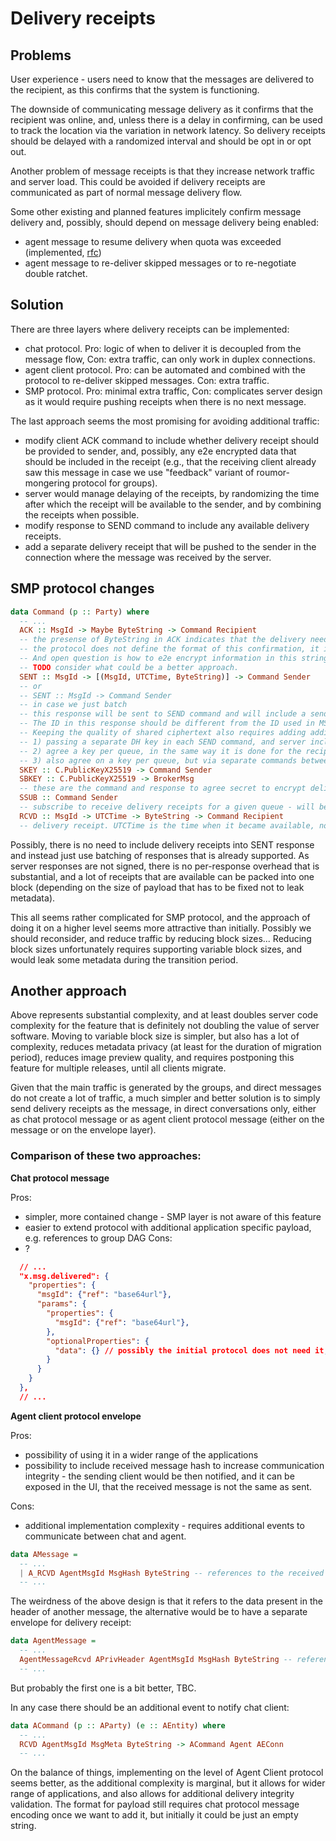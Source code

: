 # Delivery receipts

## Problems

User experience - users need to know that the messages are delivered to the recipient, as this confirms that the system is functioning.

The downside of communicating message delivery as it confirms that the recipient was online, and, unless there is a delay in confirming, can be used to track the location via the variation in network latency. So delivery receipts should be delayed with a randomized interval and should be opt in or opt out.

Another problem of message receipts is that they increase network traffic and server load. This could be avoided if delivery receipts are communicated as part of normal message delivery flow.

Some other existing and planned features implicitely confirm message delivery and, possibly, should depend on message delivery being enabled:
- agent message to resume delivery when quota was exceeded (implemented, [rfc](./2022-12-27-queue-quota.md))
- agent message to re-deliver skipped messages or to re-negotiate double ratchet.

## Solution

There are three layers where delivery receipts can be implemented:
- chat protocol. Pro: logic of when to deliver it is decoupled from the message flow, Con: extra traffic, can only work in duplex connections.
- agent client protocol. Pro: can be automated and combined with the protocol to re-deliver skipped messages. Con: extra traffic.
- SMP protocol. Pro: minimal extra traffic, Con: complicates server design as it would require pushing receipts when there is no next message.

The last approach seems the most promising for avoiding additional traffic:
- modify client ACK command to include whether delivery receipt should be provided to sender, and, possibly, any e2e encrypted data that should be included in the receipt (e.g., that the receiving client already saw this message in case we use "feedback" variant of roumor-mongering protocol for groups).
- server would manage delaying of the receipts, by randomizing the time after which the receipt will be available to the sender, and by combining the receipts when possible.
- modify response to SEND command to include any available delivery receipts.
- add a separate delivery receipt that will be pushed to the sender in the connection where the message was received by the server.

## SMP protocol changes

```haskell
data Command (p :: Party) where
  -- ...
  ACK :: MsgId -> Maybe ByteString -> Command Recipient
  -- the presense of ByteString in ACK indicates that the delivery needs to be confirmed.
  -- the protocol does not define the format of this confirmation, it is application specific, and can be -- an empty string.
  -- And open question is how to e2e encrypt information in this string - this probably can be handled on Agent client protocol level, and could be the same ratchet key that was used to encrypt and decrypt the message. The downside of this approach is that this key currently is not stored, and storing it requires additional logic to clear these keys if unused after some time.
  -- TODO consider what could be a better approach.
  SENT :: MsgId -> [(MsgId, UTCTime, ByteString)] -> Command Sender
  -- or
  -- SENT :: MsgId -> Command Sender
  -- in case we just batch
  -- this response will be sent to SEND command and will include a sender's message ID generated by the server (currently it does not exist), and posibly an empty list of delivery receipts with the same message IDs as in responses to SEND, timestamps when these receipts became available, and e2e encrypted ByteString passed in ACK command.
  -- The ID in this response should be different from the ID used in MSG, to keep the promise of not having shared identifiers in sent/received traffic even inside TLS tunnel.
  -- Keeping the quality of shared ciphertext also requires adding additional encryption layer between the server and the sender, this can be achieved in one of two ways:
  -- 1) passing a separate DH key in each SEND command, and server including additional DH key in each SENT response, with computed DH secret per message later used to encrypt and decrypt the delivery receipt payloads. This is probably a bad idea as it would increase a cryptographic load on both the server and the client.
  -- 2) agree a key per queue, in the same way it is done for the recipient. Possibly, it requires additional DH key in confirmation message that the recipient then uses to secure the queue, and passing this key in KEY (secure queue) command. The response to this secure command would the include server's DH key returned to the recipient that would be passed to the sender in HELLO message. Even though recipient could observe both public DH keys, they won't know the computed shared secret. Recipient that controls the server could perform MITM attack on this key exchange, but it doesn't give any benefit over what recipient can do when they have access to the server - the threat model remains the same. The downside of this approach is that it also requires additional changes in client protocol level (confirmation message format and HELLO message).
  -- 3) also agree on a key per queue, but via separate commands between the sender and the server, once the sender was notified that the queue is secured. This approach is probably better, and the server would simply delay the delivery of delivery receipts until the shared secret is agreed.
  SKEY :: C.PublicKeyX25519 -> Command Sender
  SBKEY :: C.PublicKeyX25519 -> BrokerMsg
  -- these are the command and response to agree secret to encrypt delivery receipt payloads for option 3
  SSUB :: Command Sender
  -- subscribe to receive delivery receipts for a given queue - will be sent when the conversation is opened (unless there is an active subscription already), not all queues at once, and won't be re-subscribed on losing the server connection (TBC).
  RCVD :: MsgId -> UTCTime -> ByteString -> Command Recipient
  -- delivery receipt. UTCTime is the time when it became available, not the time when ACK was sent by the recipient, to avoid leaking location via network latency.
```

Possibly, there is no need to include delivery receipts into SENT response and instead just use batching of responses that is already supported. As server responses are not signed, there is no per-response overhead that is substantial, and a lot of receipts that are available can be packed into one block (depending on the size of payload that has to be fixed not to leak metadata).

This all seems rather complicated for SMP protocol, and the approach of doing it on a higher level seems more attractive than initially. Possibly we should reconsider, and reduce traffic by reducing block sizes... Reducing block sizes unfortunately requires supporting variable block sizes, and would leak some metadata during the transition period.

## Another approach

Above represents substantial complexity, and at least doubles server code complexity for the feature that is definitely not doubling the value of server software. Moving to variable block size is simpler, but also has a lot of complexity, reduces metadata privacy (at least for the duration of migration period), reduces image preview quality, and requires postponing this feature for multiple releases, until all clients migrate.

Given that the main traffic is generated by the groups, and direct messages do not create a lot of traffic, a much simpler and better solution is to simply send delivery receipts as the message, in direct conversations only, either as chat protocol message or as agent client protocol message (either on the message or on the envelope layer).

### Comparison of these two approaches:

**Chat protocol message**

Pros:
- simpler, more contained change - SMP layer is not aware of this feature
- easier to extend protocol with additional application specific payload, e.g. references to group DAG
Cons:
- ?

```json
  // ...
  "x.msg.delivered": {
    "properties": {
      "msgId": {"ref": "base64url"},
      "params": {
        "properties": {
          "msgId": {"ref": "base64url"},
        },
        "optionalProperties": {
          "data": {} // possibly the initial protocol does not need it, with JSON can be added later
        }
      }
    }
  },
  // ...
```

**Agent client protocol envelope**

Pros:
- possibility of using it in a wider range of the applications
- possibility to include received message hash to increase communication integrity - the sending client would be then notified, and it can be exposed in the UI, that the received message is not the same as sent.

Cons:
- additional implementation complexity - requires additional events to communicate between chat and agent.

```haskell
data AMessage =
  -- ...
  | A_RCVD AgentMsgId MsgHash ByteString -- references to the received message
  -- ...
```

The weirdness of the above design is that it refers to the data present in the header of another message, the alternative would be to have a separate envelope for delivery receipt:

```haskell
data AgentMessage =
  -- ...
  AgentMessageRcvd APrivHeader AgentMsgId MsgHash ByteString -- references to the received message
  -- ...
```

But probably the first one is a bit better, TBC.

In any case there should be an additional event to notify chat client:

```haskell
data ACommand (p :: AParty) (e :: AEntity) where
  -- ...
  RCVD AgentMsgId MsgMeta ByteString -> ACommand Agent AEConn
  -- ...
```

On the balance of things, implementing on the level of Agent Client protocol seems better, as the additional complexity is marginal, but it allows for wider range of applications, and also allows for additional delivery integrity validation. The format for payload still requires chat protocol message encoding once we want to add it, but initially it could be just an empty string.
